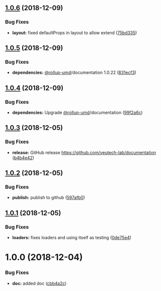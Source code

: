 ## [1.0.6](https://github.com/yeutech-lab/documentation/compare/v1.0.5...v1.0.6) (2018-12-09)


### Bug Fixes

* **layout:** fixed defaultProps in layout to allow extend ([75bd335](https://github.com/yeutech-lab/documentation/commit/75bd335))

## [1.0.5](https://github.com/yeutech-lab/documentation/compare/v1.0.4...v1.0.5) (2018-12-09)


### Bug Fixes

* **dependencies:** [@rollup-umd](https://github.com/rollup-umd)/documentation 1.0.22 ([831ecf3](https://github.com/yeutech-lab/documentation/commit/831ecf3))

## [1.0.4](https://github.com/yeutech-lab/documentation/compare/v1.0.3...v1.0.4) (2018-12-09)


### Bug Fixes

* **dependencies:** Upgrade [@rollup-umd](https://github.com/rollup-umd)/documentation ([99f2a6c](https://github.com/yeutech-lab/documentation/commit/99f2a6c))

## [1.0.3](https://github.com/yeutech-lab/documentation/compare/v1.0.2...v1.0.3) (2018-12-05)


### Bug Fixes

* **release:** GitHub release https://github.com/yeutech-lab/documentation ([b4b4e42](https://github.com/yeutech-lab/documentation/commit/b4b4e42))

## [1.0.2](https://module.kopaxgroup.com/yeutech/documentation/compare/v1.0.1...v1.0.2) (2018-12-05)


### Bug Fixes

* **publish:** publish to github ([597afb0](https://module.kopaxgroup.com/yeutech/documentation/commit/597afb0))

## [1.0.1](https://module.kopaxgroup.com/yeutech/documentation/compare/v1.0.0...v1.0.1) (2018-12-05)


### Bug Fixes

* **loaders:** fixes loaders and using itself as testing ([0de75e4](https://module.kopaxgroup.com/yeutech/documentation/commit/0de75e4))

# 1.0.0 (2018-12-04)


### Bug Fixes

* **doc:** added doc ([cbb4a2c](https://module.kopaxgroup.com/yeutech/documentation/commit/cbb4a2c))
